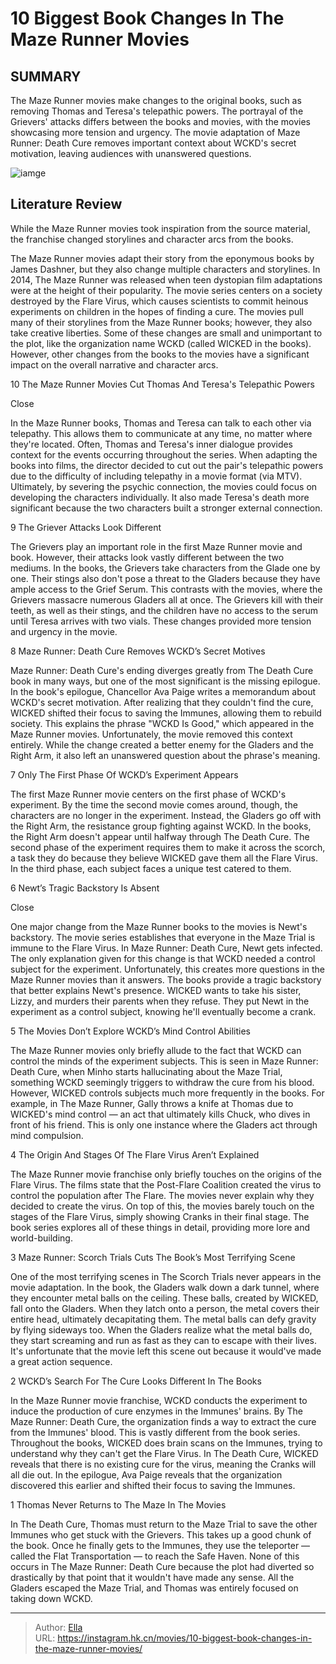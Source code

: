 # 10 Biggest Book Changes In The Maze Runner Movies


## SUMMARY 


The Maze Runner 
movies make changes to the original books, such as removing Thomas and Teresa&#39;s telepathic powers. 
 The portrayal of the Grievers&#39; attacks differs between the books and movies, with the movies showcasing more tension and urgency. 
 The movie adaptation of 
Maze Runner: Death Cure 
removes important context about WCKD&#39;s secret motivation, leaving audiences with unanswered questions. 

![iamge](https://static1.srcdn.com/wordpress/wp-content/uploads/2023/10/griever-thomas.jpg)

## Literature Review
While the Maze Runner movies took inspiration from the source material, the franchise changed storylines and character arcs from the books.




The Maze Runner movies adapt their story from the eponymous books by James Dashner, but they also change multiple characters and storylines. In 2014, The Maze Runner was released when teen dystopian film adaptations were at the height of their popularity. The movie series centers on a society destroyed by the Flare Virus, which causes scientists to commit heinous experiments on children in the hopes of finding a cure.
The movies pull many of their storylines from the Maze Runner books; however, they also take creative liberties. Some of these changes are small and unimportant to the plot, like the organization name WCKD (called WICKED in the books). However, other changes from the books to the movies have a significant impact on the overall narrative and character arcs.









 








 10  The Maze Runner Movies Cut Thomas And Teresa&#39;s Telepathic Powers 


Close







In the Maze Runner books, Thomas and Teresa can talk to each other via telepathy. This allows them to communicate at any time, no matter where they&#39;re located. Often, Thomas and Teresa&#39;s inner dialogue provides context for the events occurring throughout the series. When adapting the books into films, the director decided to cut out the pair&#39;s telepathic powers due to the difficulty of including telepathy in a movie format (via MTV). Ultimately, by severing the psychic connection, the movies could focus on developing the characters individually. It also made Teresa&#39;s death more significant because the two characters built a stronger external connection.





 9  The Griever Attacks Look Different 
        

The Grievers play an important role in the first Maze Runner movie and book. However, their attacks look vastly different between the two mediums. In the books, the Grievers take characters from the Glade one by one. Their stings also don&#39;t pose a threat to the Gladers because they have ample access to the Grief Serum. This contrasts with the movies, where the Grievers massacre numerous Gladers all at once. The Grievers kill with their teeth, as well as their stings, and the children have no access to the serum until Teresa arrives with two vials. These changes provided more tension and urgency in the movie.





 8  Maze Runner: Death Cure Removes WCKD’s Secret Motives 
        

Maze Runner: Death Cure&#39;s ending diverges greatly from The Death Cure book in many ways, but one of the most significant is the missing epilogue. In the book&#39;s epilogue, Chancellor Ava Paige writes a memorandum about WCKD&#39;s secret motivation. After realizing that they couldn&#39;t find the cure, WICKED shifted their focus to saving the Immunes, allowing them to rebuild society. This explains the phrase &#34;WCKD Is Good,&#34; which appeared in the Maze Runner movies. Unfortunately, the movie removed this context entirely. While the change created a better enemy for the Gladers and the Right Arm, it also left an unanswered question about the phrase&#39;s meaning.





 7  Only The First Phase Of WCKD’s Experiment Appears 
        

The first Maze Runner movie centers on the first phase of WCKD&#39;s experiment. By the time the second movie comes around, though, the characters are no longer in the experiment. Instead, the Gladers go off with the Right Arm, the resistance group fighting against WCKD. In the books, the Right Arm doesn&#39;t appear until halfway through The Death Cure. The second phase of the experiment requires them to make it across the scorch, a task they do because they believe WICKED gave them all the Flare Virus. In the third phase, each subject faces a unique test catered to them.





 6  Newt’s Tragic Backstory Is Absent 


Close







One major change from the Maze Runner books to the movies is Newt&#39;s backstory. The movie series establishes that everyone in the Maze Trial is immune to the Flare Virus. In Maze Runner: Death Cure, Newt gets infected. The only explanation given for this change is that WCKD needed a control subject for the experiment. Unfortunately, this creates more questions in the Maze Runner movies than it answers. The books provide a tragic backstory that better explains Newt&#39;s presence. WICKED wants to take his sister, Lizzy, and murders their parents when they refuse. They put Newt in the experiment as a control subject, knowing he&#39;ll eventually become a crank.





 5  The Movies Don’t Explore WCKD’s Mind Control Abilities 
        

The Maze Runner movies only briefly allude to the fact that WCKD can control the minds of the experiment subjects. This is seen in Maze Runner: Death Cure, when Minho starts hallucinating about the Maze Trial, something WCKD seemingly triggers to withdraw the cure from his blood. However, WICKED controls subjects much more frequently in the books. For example, in The Maze Runner, Gally throws a knife at Thomas due to WICKED&#39;s mind control — an act that ultimately kills Chuck, who dives in front of his friend. This is only one instance where the Gladers act through mind compulsion.





 4  The Origin And Stages Of The Flare Virus Aren’t Explained 
        

The Maze Runner movie franchise only briefly touches on the origins of the Flare Virus. The films state that the Post-Flare Coalition created the virus to control the population after The Flare. The movies never explain why they decided to create the virus. On top of this, the movies barely touch on the stages of the Flare Virus, simply showing Cranks in their final stage. The book series explores all of these things in detail, providing more lore and world-building.





 3  Maze Runner: Scorch Trials Cuts The Book’s Most Terrifying Scene 
        

One of the most terrifying scenes in The Scorch Trials never appears in the movie adaptation. In the book, the Gladers walk down a dark tunnel, where they encounter metal balls on the ceiling. These balls, created by WICKED, fall onto the Gladers. When they latch onto a person, the metal covers their entire head, ultimately decapitating them. The metal balls can defy gravity by flying sideways too. When the Gladers realize what the metal balls do, they start screaming and run as fast as they can to escape with their lives. It&#39;s unfortunate that the movie left this scene out because it would&#39;ve made a great action sequence.





 2  WCKD’s Search For The Cure Looks Different In The Books 
        

In the Maze Runner movie franchise, WCKD conducts the experiment to induce the production of cure enzymes in the Immunes&#39; brains. By The Maze Runner: Death Cure, the organization finds a way to extract the cure from the Immunes&#39; blood. This is vastly different from the book series. Throughout the books, WICKED does brain scans on the Immunes, trying to understand why they can&#39;t get the Flare Virus. In The Death Cure, WICKED reveals that there is no existing cure for the virus, meaning the Cranks will all die out. In the epilogue, Ava Paige reveals that the organization discovered this earlier and shifted their focus to saving the Immunes.





 1  Thomas Never Returns to The Maze In The Movies 
        

In The Death Cure, Thomas must return to the Maze Trial to save the other Immunes who get stuck with the Grievers. This takes up a good chunk of the book. Once he finally gets to the Immunes, they use the teleporter — called the Flat Transportation — to reach the Safe Haven. None of this occurs in The Maze Runner: Death Cure because the plot had diverted so drastically by that point that it wouldn&#39;t have made any sense. All the Gladers escaped the Maze Trial, and Thomas was entirely focused on taking down WCKD.


---

> Author: [Ella](https://instagram.hk.cn/)  
> URL: https://instagram.hk.cn/movies/10-biggest-book-changes-in-the-maze-runner-movies/  

